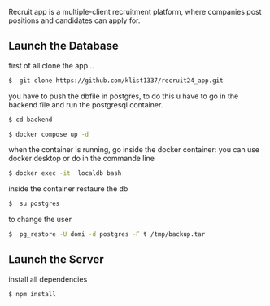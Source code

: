 Recruit app is  a multiple-client recruitment platform, where companies post positions and candidates can apply for.

## Launch the Database

first of all clone the app .. 
```bash
$  git clone https://github.com/klist1337/recruit24_app.git
```
you have to push the dbfile in postgres, to do this u have to go in the backend file and
run the postgresql container.

```bash
$ cd backend
```
```bash
$ docker compose up -d
```
when the container is running, go inside the docker container: you can use docker desktop or do in the commande line

```bash
$ docker exec -it  localdb bash
```
inside the container restaure the db

```bash
$  su postgres
```
to change the user

```bash
$  pg_restore -U domi -d postgres -F t /tmp/backup.tar
```

## Launch the Server

install all dependencies

```bash
$ npm install
```


